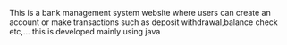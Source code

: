 This is a bank management system website where users can create an account or make transactions such as deposit withdrawal,balance check etc,... this is developed mainly using java
